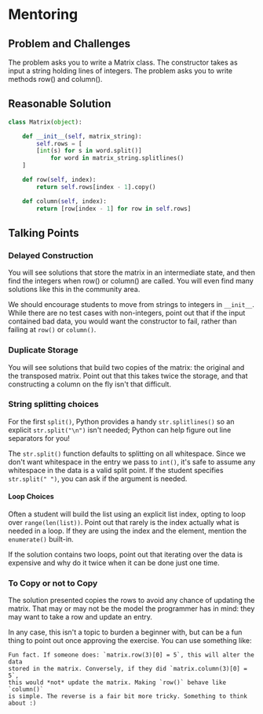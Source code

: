# Mentoring

## Problem and Challenges

The problem asks you to write a Matrix class.
The constructor takes as input a string holding 
lines of integers. The problem asks you
to write methods row() and column().

## Reasonable Solution

```python
class Matrix(object):

    def __init__(self, matrix_string):
        self.rows = [
	    [int(s) for s in word.split()]
            for word in matrix_string.splitlines()
	]

    def row(self, index):
        return self.rows[index - 1].copy()

    def column(self, index):
        return [row[index - 1] for row in self.rows]
```

## Talking Points

### Delayed Construction

You will see solutions that store the matrix in 
an intermediate state, and then find the integers
when row() or column() are called. 
You will even find many solutions like this in the 
community area.

We should encourage students to move from strings to integers in `__init__`.
While there are no test cases with non-integers,
point out that if the input contained bad data,
you would want the constructor to fail, rather 
than failing at `row()` or `column()`.

### Duplicate Storage

You will see solutions that build two copies of 
the matrix: the original and the transposed matrix.
Point out that this takes twice the storage, and 
that constructing a column on the fly isn't that
difficult.

### String splitting choices

For the first `split()`, Python provides a handy `str.splitlines()` so an
explicit `str.split("\n")` isn't needed; Python can help figure out
line separators for you!

The `str.split()` function defaults to splitting on all whitespace. Since
we don't want whitespace in the entry we pass to `int()`, it's safe to assume
any whitespace in the data is a valid split point. If the student specifies
`str.split(" ")`, you can ask if the argument is needed.

#### Loop Choices

Often a student will build the list using an explicit list index, opting to
loop over `range(len(list))`. Point out that rarely is the index actually
what is needed in a loop. If they are using the index and the element, mention
the `enumerate()` built-in.

If the solution contains two loops, point out that iterating over the data
is expensive and why do it twice when it can be done just one time.

### To Copy or not to Copy

The solution presented copies the rows to avoid
any chance of updating the matrix. 
That may or may not be the model the programmer
has in mind: they may want to take a row and
update an entry.  

In any case, this isn't a topic to burden a beginner with, 
but can be a fun thing to point out once approving the exercise.
You can use something like:

```
Fun fact. If someone does: `matrix.row(3)[0] = 5`, this will alter the data
stored in the matrix. Conversely, if they did `matrix.column(3)[0] = 5`,
this would *not* update the matrix. Making `row()` behave like `column()`
is simple. The reverse is a fair bit more tricky. Something to think about :)
```
